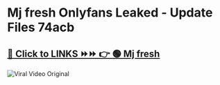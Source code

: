 
 # Mj fresh Onlyfans Leaked - Update Files 74acb

## <h2><a href="https://clipsfans.com/Mj_fresh&ref=git">🔗 Click to LINKS ⏩⏩ 👉 🟢 Mj fresh </a></h2>

<a href="https://clipsfans.com/Mj_fresh&ref=git" rel="nofollow" data-target="animated-image.originalLink"><img src="https://i.ibb.co.com/xMMVF88/686577567.gif" alt="Viral Video Original" style="max-width: 100%; display: inline-block;" data-target="animated-image.originalImage"></a>

